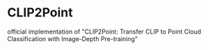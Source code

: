 # CLIP2Point
official implementation of "CLIP2Point: Transfer CLIP to Point Cloud Classification with Image-Depth Pre-training"
